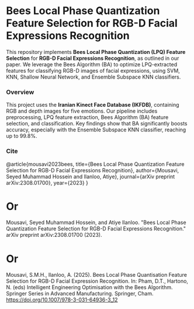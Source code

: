 # Bees Local Phase Quantization Feature Selection for RGB-D Facial Expressions Recognition

This repository implements **Bees Local Phase Quantization (LPQ) Feature Selection** for **RGB-D Facial Expressions Recognition**, as outlined in our paper. We leverage the Bees Algorithm (BA) to optimize LPQ-extracted features for classifying RGB-D images of facial expressions, using SVM, KNN, Shallow Neural Network, and Ensemble Subspace KNN classifiers.

### Overview

This project uses the **Iranian Kinect Face Database (IKFDB)**, containing RGB and depth images for five emotions. Our pipeline includes preprocessing, LPQ feature extraction, Bees Algorithm (BA) feature selection, and classification. Key findings show that BA significantly boosts accuracy, especially with the Ensemble Subspace KNN classifier, reaching up to 99.8%.

### Cite
@article{mousavi2023bees,
  title={Bees Local Phase Quantization Feature Selection for RGB-D Facial Expressions Recognition},
  author={Mousavi, Seyed Muhammad Hossein and Ilanloo, Atiye},
  journal={arXiv preprint arXiv:2308.01700},
  year={2023}
}
# Or
Mousavi, Seyed Muhammad Hossein, and Atiye Ilanloo. "Bees Local Phase Quantization Feature Selection for RGB-D Facial Expressions Recognition." arXiv preprint arXiv:2308.01700 (2023).
# Or
Mousavi, S.M.H., Ilanloo, A. (2025). Bees Local Phase Quantisation Feature Selection for RGB-D Facial Expression Recognition. In: Pham, D.T., Hartono, N. (eds) Intelligent Engineering Optimisation with the Bees Algorithm. Springer Series in Advanced Manufacturing. Springer, Cham. https://doi.org/10.1007/978-3-031-64936-3_12
